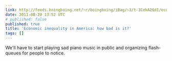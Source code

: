 ```yaml
---
link: http://feeds.boingboing.net/~r/boingboing/iBag/~3/t-3CekA26dI/economic-inequality-in-america-how-bad-is-it.html
date: 2011-08-20 13:52 UTC
# published: false
published: true
title: 'Economic inequality in America: how bad is it?'
tags: []
---
```


We'll have to start playing sad piano music in public and organizing flash-queues for people to notice.
